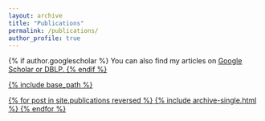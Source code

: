 ```yaml
---
layout: archive
title: "Publications"
permalink: /publications/
author_profile: true
---
```


{% if author.googlescholar %}
  You can also find my articles on <u><a href="{{author.googlescholar}}">Google Scholar</a> or <u><a href="{{author.dblp}}">DBLP</a>.</u>
{% endif %}

{% include base_path %}

{% for post in site.publications reversed %}
  {% include archive-single.html %}
{% endfor %}
